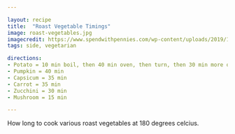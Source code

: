 ```yaml
---

layout: recipe
title:  "Roast Vegetable Timings"
image: roast-vegetables.jpg
imagecredit: https://www.spendwithpennies.com/wp-content/uploads/2019/10/Sabra-Hummus-Vinaigrette-IGP-SpendWithPennies-7.jpg
tags: side, vegetarian

directions:
- Potato = 10 min boil, then 40 min oven, then turn, then 30 min more oven
- Pumpkin = 40 min
- Capsicum = 35 min
- Carrot = 35 min
- Zucchini = 30 min
- Mushroom = 15 min

---
```


How long to cook various roast vegetables at 180 degrees celcius.
